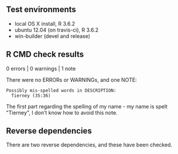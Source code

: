 ## Test environments
* local OS X install, R 3.6.2
* ubuntu 12.04 (on travis-ci), R 3.6.2
* win-builder (devel and release)

## R CMD check results
0 errors | 0 warnings | 1 note

There were no ERRORs or WARNINGs, and one NOTE:

```
Possibly mis-spelled words in DESCRIPTION:
  Tierney (35:36)
```

The first part regarding the spelling of my name - my name is spelt "Tierney", I don't know how to avoid this note.

## Reverse dependencies

There are two reverse dependencies, and these have been checked.

